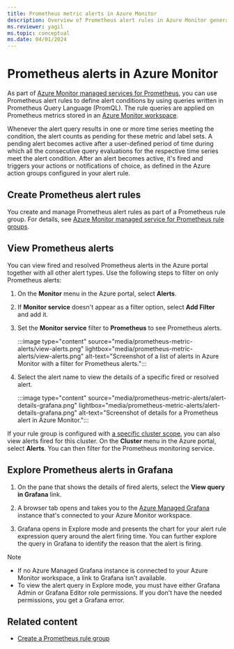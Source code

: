 ```yaml
---
title: Prometheus metric alerts in Azure Monitor
description: Overview of Prometheus alert rules in Azure Monitor generated by data in Azure Monitor managed services for Prometheus.
ms.reviewer: yagil
ms.topic: conceptual
ms.date: 04/01/2024
---
```


# Prometheus alerts in Azure Monitor

As part of [Azure Monitor managed services for Prometheus](../essentials/prometheus-metrics-overview.md), you can use Prometheus alert rules to define alert conditions by using queries written in Prometheus Query Language (PromQL). The rule queries are applied on Prometheus metrics stored in an [Azure Monitor workspace](../essentials/azure-monitor-workspace-overview.md).

Whenever the alert query results in one or more time series meeting the condition, the alert counts as pending for these metric and label sets. A pending alert becomes active after a user-defined period of time during which all the consecutive query evaluations for the respective time series meet the alert condition. After an alert becomes active, it's fired and triggers your actions or notifications of choice, as defined in the Azure action groups configured in your alert rule.

## Create Prometheus alert rules

You create and manage Prometheus alert rules as part of a Prometheus rule group. For details, see [Azure Monitor managed service for Prometheus rule groups](../essentials/prometheus-rule-groups.md).

## View Prometheus alerts

You can view fired and resolved Prometheus alerts in the Azure portal together with all other alert types. Use the following steps to filter on only Prometheus alerts:

1. On the **Monitor** menu in the Azure portal, select **Alerts**.
2. If **Monitor service** doesn't appear as a filter option, select **Add Filter** and add it.
3. Set the **Monitor service** filter to **Prometheus** to see Prometheus alerts.

   :::image type="content" source="media/prometheus-metric-alerts/view-alerts.png" lightbox="media/prometheus-metric-alerts/view-alerts.png" alt-text="Screenshot of a list of alerts in Azure Monitor with a filter for Prometheus alerts.":::
4. Select the alert name to view the details of a specific fired or resolved alert.

   :::image type="content" source="media/prometheus-metric-alerts/alert-details-grafana.png" lightbox="media/prometheus-metric-alerts/alert-details-grafana.png" alt-text="Screenshot of details for a Prometheus alert in Azure Monitor.":::

If your rule group is configured with [a specific cluster scope](../essentials/prometheus-rule-groups.md#limiting-rules-to-a-specific-cluster), you can also view alerts fired for this cluster. On the **Cluster** menu in the Azure portal, select **Alerts**. You can then filter for the Prometheus monitoring service.

## Explore Prometheus alerts in Grafana

1. On the pane that shows the details of fired alerts, select the **View query in Grafana** link.

2. A browser tab opens and takes you to the [Azure Managed Grafana](/azure/managed-grafana/overview) instance that's connected to your Azure Monitor workspace.

3. Grafana opens in Explore mode and presents the chart for your alert rule expression query around the alert firing time. You can further explore the query in Grafana to identify the reason that the alert is firing.

> [!NOTE]
> - If no Azure Managed Grafana instance is connected to your Azure Monitor workspace, a link to Grafana isn't available.
> - To view the alert query in Explore mode, you must have either Grafana Admin or Grafana Editor role permissions. If you don't have the needed permissions, you get a Grafana error.

## Related content

- [Create a Prometheus rule group](../essentials/prometheus-rule-groups.md)
